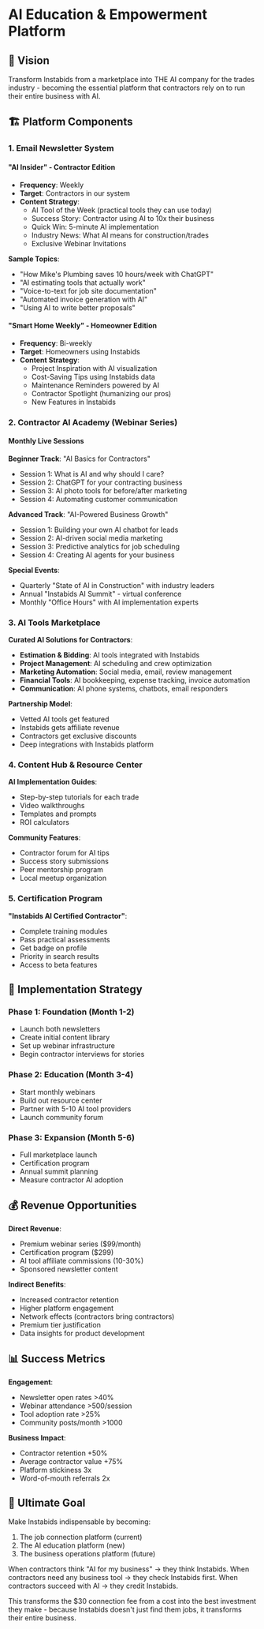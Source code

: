 # AI Education & Empowerment Platform

## 🎯 Vision
Transform Instabids from a marketplace into THE AI company for the trades industry - becoming the essential platform that contractors rely on to run their entire business with AI.

## 🏗️ Platform Components

### 1. Email Newsletter System

#### **"AI Insider" - Contractor Edition**
- **Frequency**: Weekly
- **Target**: Contractors in our system
- **Content Strategy**:
  - AI Tool of the Week (practical tools they can use today)
  - Success Story: Contractor using AI to 10x their business
  - Quick Win: 5-minute AI implementation
  - Industry News: What AI means for construction/trades
  - Exclusive Webinar Invitations

**Sample Topics**:
- "How Mike's Plumbing saves 10 hours/week with ChatGPT"
- "AI estimating tools that actually work"
- "Voice-to-text for job site documentation"
- "Automated invoice generation with AI"
- "Using AI to write better proposals"

#### **"Smart Home Weekly" - Homeowner Edition**
- **Frequency**: Bi-weekly
- **Target**: Homeowners using Instabids
- **Content Strategy**:
  - Project Inspiration with AI visualization
  - Cost-Saving Tips using Instabids data
  - Maintenance Reminders powered by AI
  - Contractor Spotlight (humanizing our pros)
  - New Features in Instabids

### 2. Contractor AI Academy (Webinar Series)

#### **Monthly Live Sessions**
**Beginner Track**: "AI Basics for Contractors"
- Session 1: What is AI and why should I care?
- Session 2: ChatGPT for your contracting business
- Session 3: AI photo tools for before/after marketing
- Session 4: Automating customer communication

**Advanced Track**: "AI-Powered Business Growth"
- Session 1: Building your own AI chatbot for leads
- Session 2: AI-driven social media marketing
- Session 3: Predictive analytics for job scheduling
- Session 4: Creating AI agents for your business

**Special Events**:
- Quarterly "State of AI in Construction" with industry leaders
- Annual "Instabids AI Summit" - virtual conference
- Monthly "Office Hours" with AI implementation experts

### 3. AI Tools Marketplace

**Curated AI Solutions for Contractors**:
- **Estimation & Bidding**: AI tools integrated with Instabids
- **Project Management**: AI scheduling and crew optimization
- **Marketing Automation**: Social media, email, review management
- **Financial Tools**: AI bookkeeping, expense tracking, invoice automation
- **Communication**: AI phone systems, chatbots, email responders

**Partnership Model**:
- Vetted AI tools get featured
- Instabids gets affiliate revenue
- Contractors get exclusive discounts
- Deep integrations with Instabids platform

### 4. Content Hub & Resource Center

**AI Implementation Guides**:
- Step-by-step tutorials for each trade
- Video walkthroughs
- Templates and prompts
- ROI calculators

**Community Features**:
- Contractor forum for AI tips
- Success story submissions
- Peer mentorship program
- Local meetup organization

### 5. Certification Program

**"Instabids AI Certified Contractor"**:
- Complete training modules
- Pass practical assessments
- Get badge on profile
- Priority in search results
- Access to beta features

## 🚀 Implementation Strategy

### Phase 1: Foundation (Month 1-2)
- Launch both newsletters
- Create initial content library
- Set up webinar infrastructure
- Begin contractor interviews for stories

### Phase 2: Education (Month 3-4)
- Start monthly webinars
- Build out resource center
- Partner with 5-10 AI tool providers
- Launch community forum

### Phase 3: Expansion (Month 5-6)
- Full marketplace launch
- Certification program
- Annual summit planning
- Measure contractor AI adoption

## 💰 Revenue Opportunities

**Direct Revenue**:
- Premium webinar series ($99/month)
- Certification program ($299)
- AI tool affiliate commissions (10-30%)
- Sponsored newsletter content

**Indirect Benefits**:
- Increased contractor retention
- Higher platform engagement
- Network effects (contractors bring contractors)
- Premium tier justification
- Data insights for product development

## 📊 Success Metrics

**Engagement**:
- Newsletter open rates >40%
- Webinar attendance >500/session
- Tool adoption rate >25%
- Community posts/month >1000

**Business Impact**:
- Contractor retention +50%
- Average contractor value +75%
- Platform stickiness 3x
- Word-of-mouth referrals 2x

## 🎯 Ultimate Goal

Make Instabids indispensable by becoming:
1. The job connection platform (current)
2. The AI education platform (new)
3. The business operations platform (future)

When contractors think "AI for my business" → they think Instabids.
When contractors need any business tool → they check Instabids first.
When contractors succeed with AI → they credit Instabids.

This transforms the $30 connection fee from a cost into the best investment they make - because Instabids doesn't just find them jobs, it transforms their entire business.